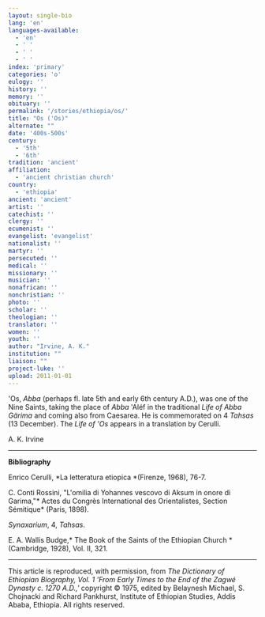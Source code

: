 ```yaml
---
layout: single-bio
lang: 'en'
languages-available:
  - 'en'
  - ' '
  - ' '
  - ' '
index: 'primary'
categories: 'o'
eulogy: ''
history: ''
memory: ''
obituary: ''
permalink: '/stories/ethiopia/os/'
title: "Os ('Os)"
alternate: ""
date: '400s-500s'
century:
  - '5th'
  - '6th'
tradition: 'ancient'
affiliation:
  - 'ancient christian church'
country:
  - 'ethiopia'
ancient: 'ancient'
artist: ''
catechist: ''
clergy: ''
ecumenist: ''
evangelist: 'evangelist'
nationalist: ''
martyr: ''
persecuted: ''
medical: ''
missionary: ''
musician: ''
nonafrican: ''
nonchristian: ''
photo: ''
scholar: ''
theologian: ''
translator: ''
women: ''
youth: ''
author: "Irvine, A. K."
institution: ""
liaison: ""
project-luke: ''
upload: 2011-01-01
---
```




'Os, *Abba* (perhaps fl. late 5th and early 6th century A.D.), was one of the Nine Saints, taking the place of *Abba* 'Aléf in the traditional *Life of Abba Gärima* and coming also from Caesarea. He is commemorated on 4 *Tahsas* (13 December). The *Life of 'Os* appears in a translation by Cerulli.

A. K. Irvine

---

**Bibliography**

Enrico Cerulli, *La letteratura etiopica *(Firenze, 1968), 76-7.

C. Conti Rossini, "L'omilia di Yohannes vescovo di Aksum in onore di Garima,"* Actes du Congrès International des Orientalistes, Section Sémitique* (Paris, 1898).

*Synaxarium*, 4, *Tahsas*.

E. A. Wallis Budge,* The Book of the Saints of the Ethiopian Church *(Cambridge, 1928), Vol. II, 321.

---

This article is reproduced, with permission, from *The Dictionary of Ethiopian Biography, Vol. 1 'From Early Times to the End of the Zagwé Dynasty c. 1270 A.D.,'* copyright &copy; 1975, edited by Belaynesh Michael, S. Chojnacki and Richard Pankhurst, Institute of Ethiopian Studies, Addis Ababa, Ethiopia.  All rights reserved.
